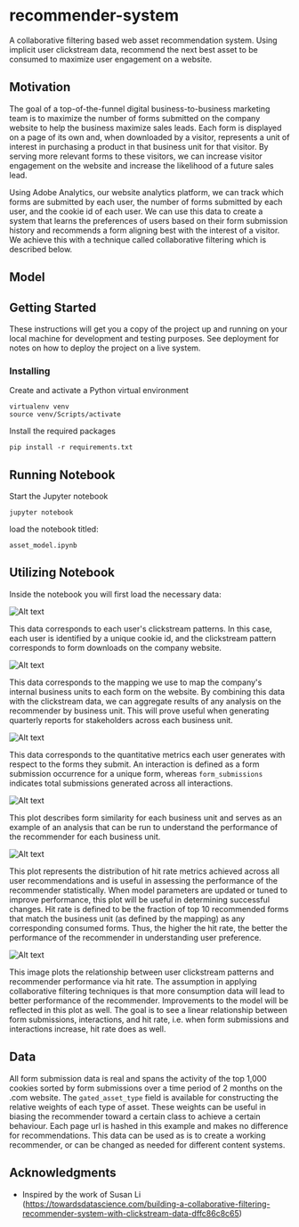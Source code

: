 # recommender-system

A collaborative filtering based web asset recommendation system. Using implicit user clickstream data, recommend the next best asset to be consumed to maximize user engagement on a website.

## Motivation
The goal of a top-of-the-funnel digital business-to-business marketing team is to maximize the number of forms submitted on the company website to help the business maximize sales leads. Each form is displayed on a page of its own and, when downloaded by a visitor, represents a unit of interest in purchasing a product in that business unit for that visitor. By serving more relevant forms to these visitors, we can increase visitor engagement on the website and increase the likelihood of a future sales lead.

Using Adobe Analytics, our website analytics platform, we can track which forms are submitted by each user, the number of forms submitted by each user, and the cookie id of each user. We can use this data to create a system that learns the preferences of users based on their form submission history and recommends a form aligning best with the interest of a visitor. We achieve this with a technique called collaborative filtering which is described below.

## Model




## Getting Started

These instructions will get you a copy of the project up and running on your local machine for development and testing purposes. See deployment for notes on how to deploy the project on a live system.

### Installing

Create and activate a Python virtual environment
```
virtualenv venv
source venv/Scripts/activate
```

Install the required packages
```
pip install -r requirements.txt
```

## Running Notebook

Start the Jupyter notebook
```
jupyter notebook
```

load the notebook titled:
```
asset_model.ipynb
```

## Utilizing Notebook

Inside the notebook you will first load the necessary data:

![Alt text](img/submissions.png?raw=true "Submission data")

This data corresponds to each user's clickstream patterns. In this case, each user is identified by a unique cookie id, and the clickstream pattern corresponds to form downloads on the company website.

![Alt text](img/bu_mapping.png?raw=true "Business unit data")

This data corresponds to the mapping we use to map the company's internal business units to each form on the website. By combining this data with the clickstream data, we can aggregate results of any analysis on the recommender by business unit. This will prove useful when generating quarterly reports for stakeholders across each business unit.

![Alt text](img/interactions.png?raw=true "User interaction data")

This data corresponds to the quantitative metrics each user generates with respect to the forms they submit. An interaction is defined as a form submission occurrence for a unique form, whereas ```form_submissions``` indicates total submissions generated across all interactions.

![Alt text](img/avg_similarity.png?raw=true "Average similarity data")

This plot describes form similarity for each business unit and serves as an example of an analysis that can be run to understand the performance of the recommender for each business unit.

![Alt text](img/hitrate.png?raw=true "Hit rate")

This plot represents the distribution of hit rate metrics achieved across all user recommendations and is useful in assessing the performance of the recommender statistically. When model parameters are updated or tuned to improve performance, this plot will be useful in determining successful changes. Hit rate is defined to be the fraction of top 10 recommended forms that match the business unit (as defined by the mapping) as any corresponding consumed forms. Thus, the higher the hit rate, the better the performance of the recommender in understanding user preference.

![Alt text](img/3d.png?raw=true "Hit rate vs form submissions vs interactions")

This image plots the relationship between user clickstream patterns and recommender performance via hit rate. The assumption in applying collaborative filtering techniques is that more consumption data will lead to better performance of the recommender. Improvements to the model will be reflected in this plot as well. The goal is to see a linear relationship between form submissions, interactions, and hit rate, i.e. when form submissions and interactions increase, hit rate does as well.

## Data

All form submission data is real and spans the activity of the top 1,000 cookies sorted by form submissions over a time period of 2 months on the .com website. The ```gated_asset_type``` field is available for constructing the relative weights of each type of asset. These weights can be useful in biasing the recommender toward a certain class to achieve a certain behaviour. Each page url is hashed in this example and makes no difference for recommendations. This data can be used as is to create a working recommender, or can be changed as needed for different content systems.

## Acknowledgments

* Inspired by the work of Susan Li (https://towardsdatascience.com/building-a-collaborative-filtering-recommender-system-with-clickstream-data-dffc86c8c65)

